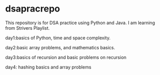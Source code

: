# dsapracrepo
This repository is for DSA practice using Python and Java. I am learning from Strivers Playlist.
<br/>
<p>day1:basics of Python, time and space complexity.</p>
<p>day2:basic array problems, and mathematics basics.</p>
<p>day3:basics of recursion and basic problems on recursion</p>
<p>day4: hashing basics and array problems</p>

